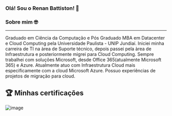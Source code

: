 ### Olá! Sou o Renan Battiston! 👋


### Sobre mim 🤓 
____________________________________________________________________________________________________________________
Graduado em Ciência da Computação e Pós Graduado MBA em Datacenter e Cloud Computing pela Universidade Paulista - 
UNIP Jundiaí. Iniciei minha carreira de TI na àrea de Suporte técnico, depois passei pela àrea de Infraestrutura e posteriormente migrei para Cloud Computing. Sempre trabalhei com soluções Microsoft, desde Office 365(atualmente Microsoft 365) e Azure. Atualmente atuo com Infraestrutura Cloud mais especificamente com a cloud Microsoft Azure. Possuo experiências de projetos de migração para cloud.


## 🏆 Minhas certificações

![image](https://user-images.githubusercontent.com/122320728/213888633-93384785-9f78-4bd5-9b0f-a6dca63a85ba.png)
 <a href="https://www.credly.com/earner/earned/badge/c12400cd-8b1a-4359-b55c-ac65f3f5996d">



<!--
**renanbattiston/renanbattiston** is a ✨ _special_ ✨ repository because its `README.md` (this file) appears on your GitHub profile.

Here are some ideas to get you started:

- 🔭 I’m currently working on ...
- 🌱 I’m currently learning ...
- 👯 I’m looking to collaborate on ...
- 🤔 I’m looking for help with ...
- 💬 Ask me about ...
- 📫 How to reach me: ...
- 😄 Pronouns: ...
- ⚡ Fun fact: ...
-->
